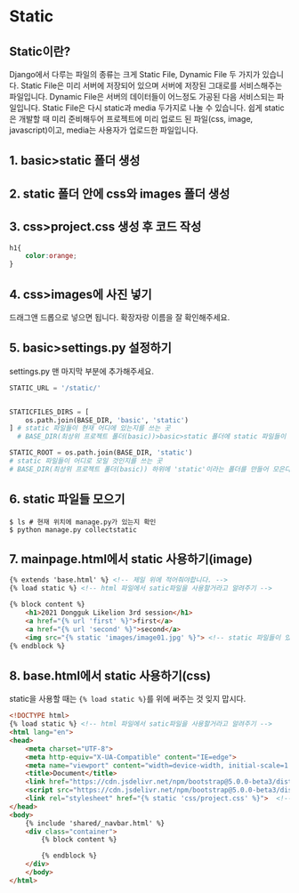 # Static
## Static이란?
Django에서 다루는 파일의 종류는 크게 Static File, Dynamic File 두 가지가 있습니다. Static File은 미리 서버에 저장되어 있으며 서버에 저장된 그대로를 서비스해주는 파일입니다. Dynamic File은 서버의 데이터들이 어느정도 가공된 다음 서비스되는 파일입니다.
Static File은 다시 static과 media 두가지로 나눌 수 있습니다. 쉽게 static은 개발할 때 미리 준비해두어 프로젝트에 미리 업로드 된 파일(css, image, javascript)이고, media는 사용자가 업로드한 파일입니다.

## 1. basic>static 폴더 생성
## 2. static 폴더 안에 css와 images 폴더 생성
## 3. css>project.css 생성 후 코드 작성
```css
h1{
    color:orange;
}
```
## 4. css>images에 사진 넣기
드래그앤 드롭으로 넣으면 됩니다. 확장자랑 이름을 잘 확인해주세요.
## 5. basic>settings.py 설정하기
settings.py 맨 마지막 부분에 추가해주세요.
```python
STATIC_URL = '/static/'


STATICFILES_DIRS = [
    os.path.join(BASE_DIR, 'basic', 'static')
] # static 파일들이 현재 어디에 있는지를 쓰는 곳
  # BASE_DIR(최상위 프로젝트 폴더(basic))>basic>static 폴더에 static 파일들이 있다.

STATIC_ROOT = os.path.join(BASE_DIR, 'static')
# static 파일들이 어디로 모일 것인지를 쓰는 곳
# BASE_DIR(최상위 프로젝트 폴더(basic)) 하위에 'static'이라는 폴더를 만들어 모은다.
```
## 6. static 파일들 모으기
```
$ ls # 현재 위치에 manage.py가 있는지 확인
$ python manage.py collectstatic 
```

## 7. mainpage.html에서 static 사용하기(image)
```html
{% extends 'base.html' %} <!-- 제일 위에 적어줘야합니다. -->
{% load static %} <!-- html 파일에서 satic파일을 사용할거라고 알려주기 -->

{% block content %}
    <h1>2021 Dongguk Likelion 3rd session</h1>
    <a href="{% url 'first' %}">first</a>
    <a href="{% url 'second' %}">second</a>
    <img src="{% static 'images/image01.jpg' %}"> <!-- static 파일들이 있는 경로(BASE_DIR>basic>static 폴더)에서 images 폴더의 image01.jpg -->
{% endblock %}
```

## 8. base.html에서 static 사용하기(css)
static을 사용할 때는 `{% load static %}`를 위에 써주는 것 잊지 맙시다. 

```html
<!DOCTYPE html>
{% load static %} <!-- html 파일에서 satic파일을 사용할거라고 알려주기 -->
<html lang="en">
<head>
    <meta charset="UTF-8">
    <meta http-equiv="X-UA-Compatible" content="IE=edge">
    <meta name="viewport" content="width=device-width, initial-scale=1.0">
    <title>Document</title>
    <link href="https://cdn.jsdelivr.net/npm/bootstrap@5.0.0-beta3/dist/css/bootstrap.min.css" rel="stylesheet" integrity="sha384-eOJMYsd53ii+scO/bJGFsiCZc+5NDVN2yr8+0RDqr0Ql0h+rP48ckxlpbzKgwra6" crossorigin="anonymous">
    <script src="https://cdn.jsdelivr.net/npm/bootstrap@5.0.0-beta3/dist/js/bootstrap.bundle.min.js" integrity="sha384-JEW9xMcG8R+pH31jmWH6WWP0WintQrMb4s7ZOdauHnUtxwoG2vI5DkLtS3qm9Ekf" crossorigin="anonymous"></script>
    <link rel="stylesheet" href="{% static 'css/project.css' %}">  <!-- static 파일들이 있는 경로(BASE_DIR>basic>static 폴더)에서 css 폴더의 project.css를 Link style로 연결 -->
</head>
<body>
    {% include 'shared/_navbar.html' %}
    <div class="container">
        {% block content %}

        {% endblock %}
    </div>
    </body>
</html>  
```

